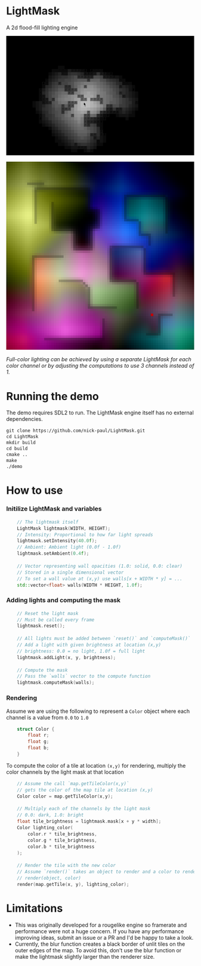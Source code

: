 # LightMask

A 2d flood-fill lighting engine

![Demo](img/light.gif)

![Colors](img/colors.png)  

*Full-color lighting can be achieved by using a separate LightMask for each color channel or by adjusting the computations to use 3 channels instead of 1.*

# Running the demo

The demo requires SDL2 to run. The LightMask engine itself has no external dependencies.

```
git clone https://github.com/nick-paul/LightMask.git
cd LightMask
mkdir build
cd build
cmake ..
make
./demo
```

# How to use

### Initilize LightMask and variables

```c++
    // The lightmask itself
    LightMask lightmask(WIDTH, HEIGHT);
    // Intensity: Proportional to how far light spreads
    lightmask.setIntensity(40.0f);
    // Ambient: Ambient light (0.0f - 1.0f)
    lightmask.setAmbient(0.4f);

    // Vector representing wall opacities (1.0: solid, 0.0: clear)
    // Stored in a single dimensional vector
    // To set a wall value at (x,y) use walls[x + WIDTH * y] = ...
    std::vector<float> walls(WIDTH * HEIGHT, 1.0f);
```

### Adding lights and computing the mask

```c++
    // Reset the light mask
    // Must be called every frame
    lightmask.reset();

    // All lights must be added between `reset()` and `computeMask()`
    // Add a light with given brightness at location (x,y)
    // brightness: 0.0 = no light, 1.0f = full light
    lightmask.addLight(x, y, brightness);

    // Compute the mask
    // Pass the `walls` vector to the compute function
    lightmask.computeMask(walls);
```

### Rendering

Assume we are using the following to represent a `Color` object where each channel is a value from `0.0` to `1.0`

```c++
    struct Color {
        float r;
        float g;
        float b;
    }
```

To compute the color of a tile at location `(x,y)` for rendering, multiply the color channels by the light mask at that location

```c++
    // Assume the call `map.getTileColor(x,y)`
    // gets the color of the map tile at location (x,y)
    Color color = map.getTileColor(x,y);

    // Multiply each of the channels by the light mask
    // 0.0: dark, 1.0: bright
    float tile_brightness = lightmask.mask[x + y * width];
    Color lighting_color(
        color.r * tile_brightness,
        color.g * tile_brightness,
        color.b * tile_brightness
    );

    // Render the tile with the new color
    // Assume `render()` takes an object to render and a color to render it
    // render(object, color)
    render(map.getTile(x, y), lighting_color);
```

# Limitations

  - This was originally developed for a rougelike engine so framerate and performance were not a huge concern. If you have any performance improving ideas, submit an issue or a PR and I'd be happy to take a look.
  - Currently, the blur function creates a black border of unlit tiles on the outer edges of the map. To avoid this, don't use the blur function or make the lightmask slightly larger than the renderer size.


